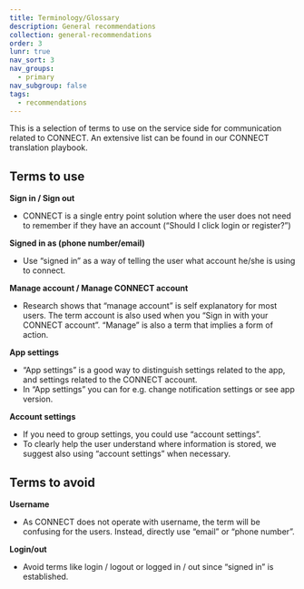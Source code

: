 ```yaml
---
title: Terminology/Glossary
description: General recommendations
collection: general-recommendations
order: 3
lunr: true
nav_sort: 3
nav_groups:
  - primary
nav_subgroup: false
tags:
  - recommendations
---
```

This is a selection of terms to use on the service side for communication related to CONNECT. An extensive list can be found in our CONNECT translation playbook.

## Terms to use
**Sign in / Sign out**
-   CONNECT is a single entry point solution where the user does not need to remember if they have an account (“Should I click login or register?”)

**Signed in as (phone number/email)**
-   Use “signed in” as a way of telling the user what account he/she is using to connect.

**Manage account / Manage CONNECT account**
-   Research shows that “manage account” is self explanatory for most users. The term account is also used when you “Sign in with your CONNECT account”. “Manage” is also a term that implies a form of action.

**App settings**
-   “App settings” is a good way to distinguish settings related to the app, and settings related to the CONNECT account.
-   In “App settings” you can for e.g. change notification settings or see app version.

**Account settings**
-   If you need to group settings, you could use “account settings”.
-   To clearly help the user understand where information is stored, we suggest also using “account settings” when necessary.

## Terms to avoid
**Username**
-   As CONNECT does not operate with username, the term will be confusing for the users. Instead, directly use “email” or “phone number”.

**Login/out**
-   Avoid terms like login / logout or logged in / out since “signed in” is established.
